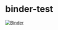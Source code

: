 # binder-test
[![Binder](https://mybinder.org/badge_logo.svg)](https://mybinder.org/v2/gh/bonarl/binder-test/HEAD?filepath=bindtest.ipynb)

